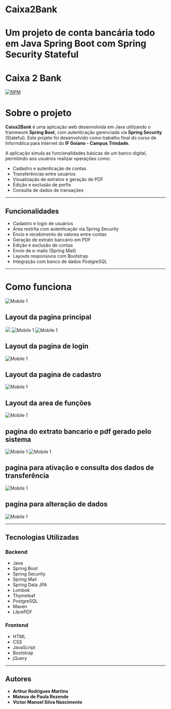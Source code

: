 # Caixa2Bank

Um projeto de conta bancária todo em Java Spring Boot com Spring Security Stateful
=======
# Caixa 2 Bank
[![NPM](https://img.shields.io/npm/l/react)](https://github.com/mateusp-rezende/Caixa2Bank-projeto/blob/main/LICENSE)

# Sobre o projeto

**Caixa2Bank** é uma aplicação web desenvolvida em Java utilizando o framework **Spring Boot**, com autenticação gerenciada via **Spring Security** (Stateful). Este projeto foi desenvolvido como trabalho final do curso de Informática para Internet do **IF Goiano - Campus Trindade**.

A aplicação simula as funcionalidades básicas de um banco digital, permitindo aos usuários realizar operações como:

- Cadastro e autenticação de contas
- Transferências entre usuários
- Visualização de extratos e geração de PDF
- Edição e exclusão de perfis
- Consulta de dados de transações

---

## Funcionalidades

- Cadastro e login de usuários
- Área restrita com autenticação via Spring Security
- Envio e recebimento de valores entre contas
- Geração de extrato bancário em PDF
- Edição e exclusão de contas
- Envio de e-mails (Spring Mail)
- Layouts responsivos com Bootstrap
- Integração com banco de dados PostgreSQL

---

# Como funciona
![Mobile 1](https://github.com/mateusp-rezende/assets/blob/main/_Fluxograma%20-%20%20Fluxograma.png)
## Layout da pagina principal
![](https://github.com/mateusp-rezende/assets/blob/main/frame1.jpg)
![Mobile 1](https://github.com/mateusp-rezende/assets/blob/main/frame2.jpg)
![Mobile 1](https://github.com/mateusp-rezende/assets/blob/main/frame3.jpg)
## Layout da pagina de login
![Mobile 1](https://github.com/mateusp-rezende/assets/blob/main/frame4.jpg)
## Layout da pagina de cadastro
![Mobile 1](https://github.com/mateusp-rezende/assets/blob/main/frame10.jpg)
## Layout da area de funções
![Mobile 1](https://github.com/mateusp-rezende/assets/blob/main/frame5.jpg)
## pagina do extrato bancario e pdf gerado pelo sistema
![Mobile 1](https://github.com/mateusp-rezende/assets/blob/main/frame6.jpg)
![Mobile 1](https://github.com/mateusp-rezende/assets/blob/main/framepdf.jpg)
## pagina para ativação e consulta dos dados de transferência
![Mobile 1](https://github.com/mateusp-rezende/assets/blob/main/frame7.jpg)
## pagina para alteração de dados
![Mobile 1](https://github.com/mateusp-rezende/assets/blob/main/frame8.jpg)

---

## Tecnologias Utilizadas

### Backend
- Java
- Spring Boot
- Spring Security
- Spring Mail
- Spring Data JPA
- Lombok
- Thymeleaf
- PostgreSQL
- Maven
- LibrePDF

### Frontend
- HTML
- CSS
- JavaScript
- Bootstrap
- jQuery

---

## Autores

- **Arthur Rodrigues Martins**
- **Mateus de Paula Rezende**
- **Victor Manoel Silva Nascimento**